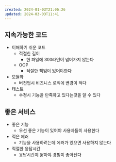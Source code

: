 ```yaml
---
created: 2024-01-03T21:06:26
updated: 2024-03-03T11:41
---
```

## 지속가능한 코드
- 이해하기 쉬운 코드
	- 적절한 길이
		- 한 파일에 300라인이 넘어가지 않는다
	- OOP
		- 적절한 책임이 있어야한다
- 모듈화
	- 버전업시 비즈니스 로직에 변경이 적다
- 테스트
	- 수정시 기능을 만족하고 있다는것을 알 수 있다


## 좋은 서비스
- 좋은 기능
	- 우선 좋은 기능이 있어야 사용자들이 사용한다
- 적은 에러
	- 기능을 사용하려는데 에러가 있으면 사용하지 않는다
- 적절한 응답시간
	- 응답시간이 짧아야 경험이 좋아진다